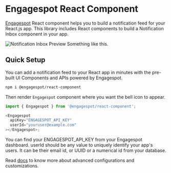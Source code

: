 # Engagespot React Component

[Engagespot](https://engagespot.co) React component helps you to build a notification feed for your React.js app. This library includes React components to build a Notification Inbox component in your app.

![Notification Inbox Preview](https://i.postimg.cc/BbPF7Cpk/notifications.png)
Something like this.

## Quick Setup

You can add a notification feed to your React app in minutes with the pre-built UI Components and APIs powered by Engagespot.

```sh
npm i @engagespot/react-component
```

Then render `Engagespot` component where you want the bell icon to appear.

```javascript
import { Engagespot } from '@engagespot/react-component';

<Engagespot
  apiKey="ENGAGESPOT_API_KEY"
  userId="youruser@example.com"
></Engagespot>;
```

You can find your ENGAGESPOT_API_KEY from your Engagespot dashboard. userId should be any value to uniquely identify your app's users. It can be their email id, or UUID or a numerical id from your database.

Read [docs](https://documentation.engagespot.co) to know more about advanced configurations and customizations.

